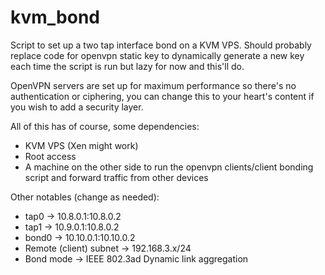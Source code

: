 # kvm_bond
Script to set up a two tap interface bond on a KVM VPS. Should probably replace code for openvpn static key to dynamically generate a new key each time the script is run but lazy for now and this'll do.

OpenVPN servers are set up for maximum performance so there's no authentication or ciphering, you can change this to your heart's content if you wish to add a security layer.

All of this has of course, some dependencies:

- KVM VPS (Xen might work)
- Root access
- A machine on the other side to run the openvpn clients/client bonding script and forward traffic from other devices

Other notables (change as needed):

- tap0 -> 10.8.0.1:10.8.0.2
- tap1 -> 10.9.0.1:10.8.0.2
- bond0 -> 10.10.0.1:10.10.0.2
- Remote (client) subnet -> 192.168.3.x/24
- Bond mode -> IEEE 802.3ad Dynamic link aggregation
